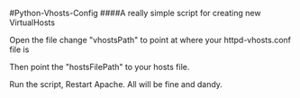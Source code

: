 #Python-Vhosts-Config
####A really simple script for creating new VirtualHosts

Open the file change "vhostsPath" to point at where your httpd-vhosts.conf file is

Then point the "hostsFilePath" to your hosts file.

Run the script, Restart Apache. All will be fine and dandy.